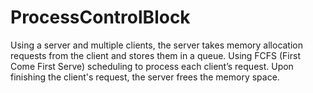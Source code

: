 # ProcessControlBlock

Using a server and multiple clients, the server takes memory allocation requests from the client and stores them in a queue. 
Using FCFS (First Come First Serve) scheduling to process each client’s request. Upon finishing the client's request, the 
server frees the memory space.
